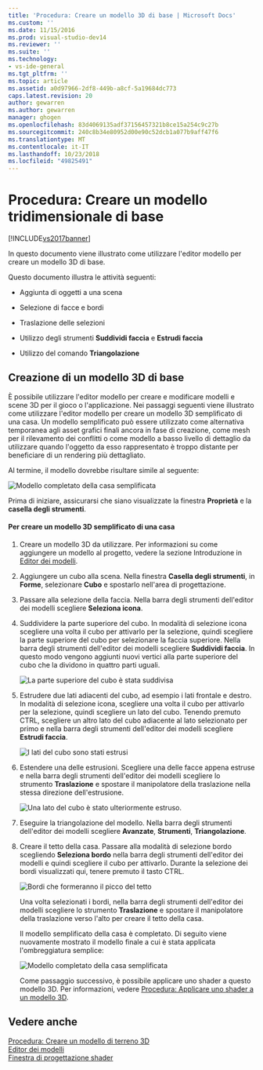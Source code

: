 ```yaml
---
title: 'Procedura: Creare un modello 3D di base | Microsoft Docs'
ms.custom: ''
ms.date: 11/15/2016
ms.prod: visual-studio-dev14
ms.reviewer: ''
ms.suite: ''
ms.technology:
- vs-ide-general
ms.tgt_pltfrm: ''
ms.topic: article
ms.assetid: a0d97966-2df8-449b-a8cf-5a19684dc773
caps.latest.revision: 20
author: gewarren
ms.author: gewarren
manager: ghogen
ms.openlocfilehash: 83d4069135adf37156457321b8ce15a254c9c27b
ms.sourcegitcommit: 240c8b34e80952d00e90c52dcb1a077b9aff47f6
ms.translationtype: MT
ms.contentlocale: it-IT
ms.lasthandoff: 10/23/2018
ms.locfileid: "49825491"
---
```

# <a name="how-to-create-a-basic-3-d-model"></a>Procedura: Creare un modello tridimensionale di base
[!INCLUDE[vs2017banner](../includes/vs2017banner.md)]

In questo documento viene illustrato come utilizzare l'editor modello per creare un modello 3D di base.  
  
 Questo documento illustra le attività seguenti:  
  
-   Aggiunta di oggetti a una scena  
  
-   Selezione di facce e bordi  
  
-   Traslazione delle selezioni  
  
-   Utilizzo degli strumenti **Suddividi faccia** e **Estrudi faccia**  
  
-   Utilizzo del comando **Triangolazione**  
  
## <a name="creating-a-basic-3-d-model"></a>Creazione di un modello 3D di base  
 È possibile utilizzare l'editor modello per creare e modificare modelli e scene 3D per il gioco o l'applicazione. Nei passaggi seguenti viene illustrato come utilizzare l'editor modello per creare un modello 3D semplificato di una casa. Un modello semplificato può essere utilizzato come alternativa temporanea agli asset grafici finali ancora in fase di creazione, come mesh per il rilevamento dei conflitti o come modello a basso livello di dettaglio da utilizzare quando l'oggetto da esso rappresentato è troppo distante per beneficiare di un rendering più dettagliato.  
  
 Al termine, il modello dovrebbe risultare simile al seguente:  
  
 ![Modello completato della casa semplificata](../designers/media/gfx-model-demo-house-final.png "gfx_model_demo_house_final")  
  
 Prima di iniziare, assicurarsi che siano visualizzate la finestra **Proprietà** e la **casella degli strumenti**.  
  
#### <a name="to-create-a-simplified-3-d-model-of-a-house"></a>Per creare un modello 3D semplificato di una casa  
  
1. Creare un modello 3D da utilizzare. Per informazioni su come aggiungere un modello al progetto, vedere la sezione Introduzione in [Editor dei modelli](../designers/model-editor.md).  
  
2. Aggiungere un cubo alla scena. Nella finestra **Casella degli strumenti**, in **Forme**, selezionare **Cubo** e spostarlo nell'area di progettazione.  
  
3. Passare alla selezione della faccia. Nella barra degli strumenti dell'editor dei modelli scegliere **Seleziona icona**.  
  
4. Suddividere la parte superiore del cubo. In modalità di selezione icona scegliere una volta il cubo per attivarlo per la selezione, quindi scegliere la parte superiore del cubo per selezionare la faccia superiore. Nella barra degli strumenti dell'editor dei modelli scegliere **Suddividi faccia**. In questo modo vengono aggiunti nuovi vertici alla parte superiore del cubo che la dividono in quattro parti uguali.  
  
    ![La parte superiore del cubo è stata suddivisa](../designers/media/gfx-model-demo-house-subdiv.png "gfx_model_demo_house_subdiv")  
  
5. Estrudere due lati adiacenti del cubo, ad esempio i lati frontale e destro. In modalità di selezione icona, scegliere una volta il cubo per attivarlo per la selezione, quindi scegliere un lato del cubo. Tenendo premuto CTRL, scegliere un altro lato del cubo adiacente al lato selezionato per primo e nella barra degli strumenti dell'editor dei modelli scegliere **Estrudi faccia**.  
  
    ![I lati del cubo sono stati estrusi](../designers/media/gfx-model-demo-house-extrude.png "gfx_model_demo_house_extrude")  
  
6. Estendere una delle estrusioni. Scegliere una delle facce appena estruse e nella barra degli strumenti dell'editor dei modelli scegliere lo strumento **Traslazione** e spostare il manipolatore della traslazione nella stessa direzione dell'estrusione.  
  
    ![Una lato del cubo è stato ulteriormente estruso.](../designers/media/gfx-model-demo-house-extend.png "gfx_model_demo_house_extend")  
  
7. Eseguire la triangolazione del modello. Nella barra degli strumenti dell'editor dei modelli scegliere **Avanzate**, **Strumenti**, **Triangolazione**.  
  
8. Creare il tetto della casa. Passare alla modalità di selezione bordo scegliendo **Seleziona bordo** nella barra degli strumenti dell'editor dei modelli e quindi scegliere il cubo per attivarlo. Durante la selezione dei bordi visualizzati qui, tenere premuto il tasto CTRL.  
  
    ![Bordi che formeranno il picco del tetto](../designers/media/gfx-model-demo-house-edges.png "gfx_model_demo_house_edges")  
  
    Una volta selezionati i bordi, nella barra degli strumenti dell'editor dei modelli scegliere lo strumento **Traslazione** e spostare il manipolatore della traslazione verso l'alto per creare il tetto della casa.  
  
   Il modello semplificato della casa è completato. Di seguito viene nuovamente mostrato il modello finale a cui è stata applicata l'ombreggiatura semplice:  
  
   ![Modello completato della casa semplificata](../designers/media/gfx-model-demo-house-final.png "gfx_model_demo_house_final")  
  
   Come passaggio successivo, è possibile applicare uno shader a questo modello 3D. Per informazioni, vedere [Procedura: Applicare uno shader a un modello 3D](../designers/how-to-apply-a-shader-to-a-3-d-model.md).  
  
## <a name="see-also"></a>Vedere anche  
 [Procedura: Creare un modello di terreno 3D](../designers/how-to-model-3-d-terrain.md)   
 [Editor dei modelli](../designers/model-editor.md)   
 [Finestra di progettazione shader](../designers/shader-designer.md)



